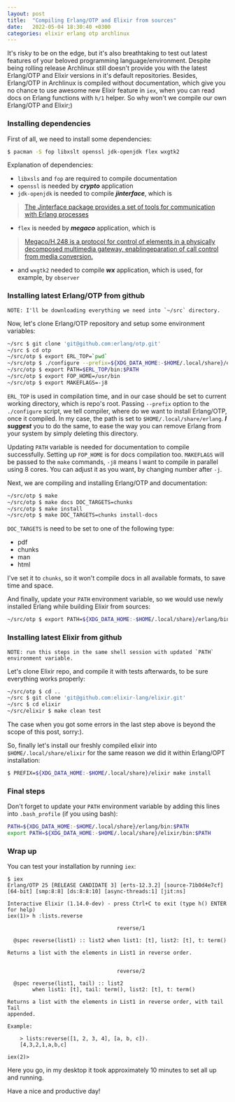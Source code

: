 ```yaml
---
layout: post
title:  "Compiling Erlang/OTP and Elixir from sources"
date:   2022-05-04 18:30:40 +0300
categories: elixir erlang otp archlinux
---
```

It's risky to be on the edge, but it's also breathtaking to test out latest features of your
beloved programming language/environment. Despite being rolling release Archlinux still doesn't
provide you with the latest Erlang/OTP and Elixir versions in it's default repositories. Besides,
Erlang/OTP in Archlinux is compiled without documentation, which give you no chance to use awesome
new Elixir feature in `iex`, when you can read docs on Erlang functions with `h/1` helper. So why
won't we compile our own Erlang/OTP and Elixir;)

### Installing dependencies
First of all, we need to install some dependencies:
```bash
$ pacman -S fop libxslt openssl jdk-openjdk flex wxgtk2
```

Explanation of dependencies:
- `libxsls` and `fop` are required to compile documentation
- `openssl` is needed by _**crypto**_ application
- `jdk-openjdk` is needed to compile _**jinterface**_, which is

> [The Jinterface package provides a set of tools for communication with Erlang
> processes](https://www.erlang.org/doc/apps/jinterface/jinterface_users_guide.html)

- `flex` is needed by _**megaco**_ application, which is

> [Megaco/H.248 is a protocol for control of elements in a physically decomposed multimedia
> gateway, enablingeparation of call control from media
> conversion.](https://www.erlang.org/doc/apps/megaco/megaco_intro.html)

- and `wxgtk2` needed to compile _**wx**_ application, which is used, for example, by `observer`

### Installing latest Erlang/OTP from github
    NOTE: I'll be downloading everything we need into `~/src` directory.

Now, let's clone Erlang/OTP repository and setup some environment variables:
```bash
~/src $ git clone 'git@github.com:erlang/otp.git'
~/src $ cd otp
~/src/otp $ export ERL_TOP=`pwd`
~/src/otp $ ./configure --prefix=${XDG_DATA_HOME:-$HOME/.local/share}/erlang
~/src/otp $ export PATH=$ERL_TOP/bin:$PATH
~/src/otp $ export FOP_HOME=/usr/bin
~/src/otp $ export MAKEFLAGS=-j8
```

`ERL_TOP` is used in compilation time, and in our case should be set to current working directory,
which is repo's root. Passing `--prefix` option to the `./configure` script, we tell compiler,
where do we want to install Erlang/OTP, once it compiled. In my case, the path is set to
`$HOME/.local/share/erlang`. _**I suggest**_ you to do the same, to ease the way you can
remove Erlang from your system by simply deleting this directory.

Updating `PATH` variable is needed for documentation to compile
successfully.
Setting up `FOP_HOME` is for docs compilation too.  `MAKEFLAGS` will be passed to the `make`
commands, `-j8` means I want to compile in parallel using 8 cores. You can adjust it as you want,
by changing number after `-j`.

Next, we are compiling and installing Erlang/OTP and documentation:
```bash
~/src/otp $ make
~/src/otp $ make docs DOC_TARGETS=chunks
~/src/otp $ make install
~/src/otp $ make DOC_TARGETS=chunks install-docs
```

`DOC_TARGETS` is need to be set to one of the following type:
- pdf
- chunks
- man
- html

I've set it to `chunks`, so it won't compile docs in all available formats, to save time and space.

And finally, update your `PATH` environment variable, so we would use newly installed Erlang while
building Elixir from sources:
```bash
~/src/otp $ export PATH=${XDG_DATA_HOME:-$HOME/.local/share}/erlang/bin:$PATH
```

### Installing latest Elixir from github
    NOTE: run this steps in the same shell session with updated `PATH` environment variable.

Let's clone Elixir repo, and compile it with tests afterwards, to be sure everything works
properly:
```bash
~/src/otp $ cd ..
~/src $ git clone 'git@github.com:elixir-lang/elixir.git'
~/src $ cd elixir
~/src/elixir $ make clean test
```

The case when you got some errors in the last step above is beyond the scope of this post, sorry:).

So, finally let's install our freshly compiled elixir into `$HOME/.local/share/elixir` for the
same reason we did it within Erlang/OPT installation:
```bash
$ PREFIX=${XDG_DATA_HOME:-$HOME/.local/share}/elixir make install
```

### Final steps
Don't forget to update your `PATH` environment variable by adding this lines into `.bash_profile`
(if you using bash):
```bash
PATH=${XDG_DATA_HOME:-$HOME/.local/share}/erlang/bin:$PATH
export PATH=${XDG_DATA_HOME:-$HOME/.local/share}/elixir/bin:$PATH
```

### Wrap up
You can test your installation by running `iex`:
```
$ iex
Erlang/OTP 25 [RELEASE CANDIDATE 3] [erts-12.3.2] [source-71b0d4e7cf] [64-bit] [smp:8:8] [ds:8:8:10] [async-threads:1] [jit:ns]

Interactive Elixir (1.14.0-dev) - press Ctrl+C to exit (type h() ENTER for help)
iex(1)> h :lists.reverse

                                   reverse/1

  @spec reverse(list1) :: list2 when list1: [t], list2: [t], t: term()

Returns a list with the elements in List1 in reverse order.


                                   reverse/2

  @spec reverse(list1, tail) :: list2
        when list1: [t], tail: term(), list2: [t], t: term()

Returns a list with the elements in List1 in reverse order, with tail Tail
appended.

Example:

    > lists:reverse([1, 2, 3, 4], [a, b, c]).
    [4,3,2,1,a,b,c]

iex(2)>
```
Here you go, in my desktop it took approximately 10 minutes to set all up and running.

Have a nice and productive day!
